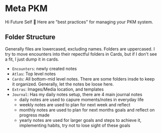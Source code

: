 # Meta PKM
Hi Future Self 👋  Here are "best practices" for managing your PKM system. 

## Folder Structure

Generally files are lowercased, excluding names. Folders are uppercased. I try to move encounters into their repectful folders in Cards, but if I don't see a fit, I just dump it in cards.

- `Encounters`: newly created notes
- `Atlas`: Top level notes
- `Cards`: All bottom-mid level notes. There are some folders insde to keep it organized. Generally, let the notes be loose here.
- `Extras`: Images/Media location, and templates
- `Journal`: Has my daily notes setup, there are 4 main journal notes
	- daily notes are used to capure moments/notes in everyday life
	- weekly notes are used to plan for next week and reflect
	- monthly notes are used to plan for next months goals and reflect on progress made
	- yearly notes are used for larger goals and steps to achieve it, implementing habits, try not to lose sight of these goals
